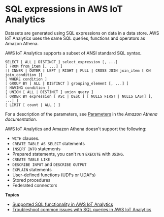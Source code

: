 # SQL expressions in AWS IoT Analytics<a name="sql-support"></a>

Datasets are generated using SQL expressions on data in a data store\. AWS IoT Analytics uses the same SQL queries, functions and operators as Amazon Athena\.

AWS IoT Analytics supports a subset of ANSI standard SQL syntax\.

```
SELECT [ ALL | DISTINCT ] select_expression [, ...]
[ FROM from_item [, ...] ]
[[ INNER | OUTER ] LEFT | RIGHT | FULL | CROSS JOIN join_item [ ON join_condition ]]
[ WHERE condition ]
[ GROUP BY [ ALL | DISTINCT ] grouping_element [, ...] ]
[ HAVING condition ]
[ UNION [ ALL | DISTINCT ] union_query ]
[ ORDER BY expression [ ASC | DESC ] [ NULLS FIRST | NULLS LAST] [, ...] ]
[ LIMIT [ count | ALL ] ]
```

For a description of the parameters, see [Parameters](https://docs.aws.amazon.com/athena/latest/ug/select.html#select-parameters) in the *Amazon Athena documentation*\.

AWS IoT Analytics and Amazon Athena doesn't support the following:
+ `WITH` clauses\.
+ `CREATE TABLE AS SELECT` statements
+ `INSERT INTO` statements
+ Prepared statements, you can't run `EXECUTE` with `USING`\.
+ `CREATE TABLE LIKE`
+ `DESCRIBE INPUT` and `DESCRIBE OUTPUT`
+ `EXPLAIN` statements
+ User\-defined functions \(UDFs or UDAFs\)
+ Stored procedures
+ Federated connectors

**Topics**
+ [Supported SQL functionality in AWS IoT Analytics](supported-fuctionality.md)
+ [Troubleshoot common issues with SQL queries in AWS IoT Analytics](troubleshoot-queries.md)